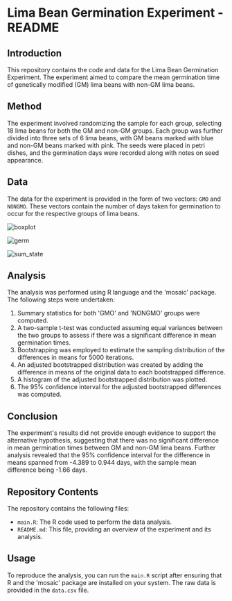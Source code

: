 # Lima Bean Germination Experiment - README

## Introduction

This repository contains the code and data for the Lima Bean Germination Experiment. The experiment aimed to compare the mean germination time of genetically modified (GM) lima beans with non-GM lima beans.

## Method

The experiment involved randomizing the sample for each group, selecting 18 lima beans for both the GM and non-GM groups. Each group was further divided into three sets of 6 lima beans, with GM beans marked with blue and non-GM beans marked with pink. The seeds were placed in petri dishes, and the germination days were recorded along with notes on seed appearance.

## Data

The data for the experiment is provided in the form of two vectors: `GMO` and `NONGMO`. These vectors contain the number of days taken for germination to occur for the respective groups of lima beans.

![boxplot](https://github.com/kimjoyc/GMO_Hypothesis_Test/assets/88675769/1cbe0783-5ac4-4238-a713-516c99e6f00d)

![germ](https://github.com/kimjoyc/GMO_Hypothesis_Test/assets/88675769/3ae71392-8f2f-4bf9-9fce-67646f1332fe)

![sum_state](https://github.com/kimjoyc/GMO_Hypothesis_Test/assets/88675769/4fcfc399-17e4-4924-ae34-c46fa52b74a8)

## Analysis

The analysis was performed using R language and the 'mosaic' package. The following steps were undertaken:

1. Summary statistics for both 'GMO' and 'NONGMO' groups were computed.
2. A two-sample t-test was conducted assuming equal variances between the two groups to assess if there was a significant difference in mean germination times.
3. Bootstrapping was employed to estimate the sampling distribution of the differences in means for 5000 iterations.
4. An adjusted bootstrapped distribution was created by adding the difference in means of the original data to each bootstrapped difference.
5. A histogram of the adjusted bootstrapped distribution was plotted.
6. The 95% confidence interval for the adjusted bootstrapped differences was computed.

## Conclusion

The experiment's results did not provide enough evidence to support the alternative hypothesis, suggesting that there was no significant difference in mean germination times between GM and non-GM lima beans. Further analysis revealed that the 95% confidence interval for the difference in means spanned from -4.389 to 0.944 days, with the sample mean difference being -1.66 days.

## Repository Contents

The repository contains the following files:

- `main.R`: The R code used to perform the data analysis.
- `README.md`: This file, providing an overview of the experiment and its analysis.

## Usage

To reproduce the analysis, you can run the `main.R` script after ensuring that R and the 'mosaic' package are installed on your system. The raw data is provided in the `data.csv` file.
